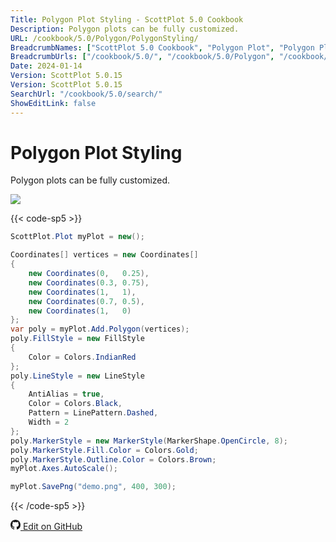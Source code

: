 ```yaml
---
Title: Polygon Plot Styling - ScottPlot 5.0 Cookbook
Description: Polygon plots can be fully customized.
URL: /cookbook/5.0/Polygon/PolygonStyling/
BreadcrumbNames: ["ScottPlot 5.0 Cookbook", "Polygon Plot", "Polygon Plot Styling"]
BreadcrumbUrls: ["/cookbook/5.0/", "/cookbook/5.0/Polygon", "/cookbook/5.0/Polygon/PolygonStyling"]
Date: 2024-01-14
Version: ScottPlot 5.0.15
Version: ScottPlot 5.0.15
SearchUrl: "/cookbook/5.0/search/"
ShowEditLink: false
---
```


# Polygon Plot Styling


Polygon plots can be fully customized.

[![](/cookbook/5.0/images/PolygonStyling.png)](/cookbook/5.0/images/PolygonStyling.png)

{{< code-sp5 >}}

```cs
ScottPlot.Plot myPlot = new();

Coordinates[] vertices = new Coordinates[]
{
    new Coordinates(0,   0.25),
    new Coordinates(0.3, 0.75),
    new Coordinates(1,   1),
    new Coordinates(0.7, 0.5),
    new Coordinates(1,   0)
};
var poly = myPlot.Add.Polygon(vertices);
poly.FillStyle = new FillStyle
{
    Color = Colors.IndianRed
};
poly.LineStyle = new LineStyle
{
    AntiAlias = true,
    Color = Colors.Black,
    Pattern = LinePattern.Dashed,
    Width = 2
};
poly.MarkerStyle = new MarkerStyle(MarkerShape.OpenCircle, 8);
poly.MarkerStyle.Fill.Color = Colors.Gold;
poly.MarkerStyle.Outline.Color = Colors.Brown;
myPlot.Axes.AutoScale();

myPlot.SavePng("demo.png", 400, 300);

```

{{< /code-sp5 >}}

<a href='https://github.com/ScottPlot/ScottPlot/blob/main/src/ScottPlot5/ScottPlot5%20Cookbook/Recipes/PlotTypes/Polygon.cs'><svg xmlns="http://www.w3.org/2000/svg" width="16" height="16" fill="currentColor" class="mb-1 bi bi-github" viewBox="0 0 16 16">
  <path d="M8 0C3.58 0 0 3.58 0 8c0 3.54 2.29 6.53 5.47 7.59.4.07.55-.17.55-.38 0-.19-.01-.82-.01-1.49-2.01.37-2.53-.49-2.69-.94-.09-.23-.48-.94-.82-1.13-.28-.15-.68-.52-.01-.53.63-.01 1.08.58 1.23.82.72 1.21 1.87.87 2.33.66.07-.52.28-.87.51-1.07-1.78-.2-3.64-.89-3.64-3.95 0-.87.31-1.59.82-2.15-.08-.2-.36-1.02.08-2.12 0 0 .67-.21 2.2.82.64-.18 1.32-.27 2-.27s1.36.09 2 .27c1.53-1.04 2.2-.82 2.2-.82.44 1.1.16 1.92.08 2.12.51.56.82 1.27.82 2.15 0 3.07-1.87 3.75-3.65 3.95.29.25.54.73.54 1.48 0 1.07-.01 1.93-.01 2.2 0 .21.15.46.55.38A8.01 8.01 0 0 0 16 8c0-4.42-3.58-8-8-8"/>
</svg> Edit on GitHub</a>

